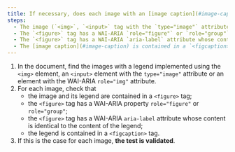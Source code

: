 ```yaml
---
title: If necessary, does each image with an [image caption](#image-caption) (`<img>`, `<input>` tags with the `type="image"` attribute or with a WAI-ARIA `role="img"` attribute associated with an adjacent [image caption](#image-caption)) meet these conditions?
steps:
  - The image (`<img>`, `<input>` tag with the `type="image"` attribute or tag having a WAI-ARIA `role="img"` attribute) and its adjacent [image caption](#image-caption) are contained in a `<figure>` tag.
  - The `<figure>` tag has a WAI-ARIA `role="figure"` or `role="group"` attribute.
  - The `<figure>` tag has a WAI-ARIA `aria-label` attribute whose content is identical to the content of the [image caption](#image-caption).
  - The [image caption](#image-caption) is contained in a `<figcaption>` tag.
---
```


1. In the document, find the images with a legend implemented using the `<img>` element, an `<input>` element with the `type="image"` attribute or an element with the WAI-ARIA `role="img"` attribute.
2. For each image, check that
   - the image and its legend are contained in a `<figure>` tag;
   - the `<figure>` tag has a WAI-ARIA property `role="figure"` or `role="group"`;
   - the `<figure>` tag has a WAI-ARIA `aria-label` attribute whose content is identical to the content of the legend;
   - the legend is contained in a `<figcaption>` tag.
3. If this is the case for each image, **the test is validated**.
